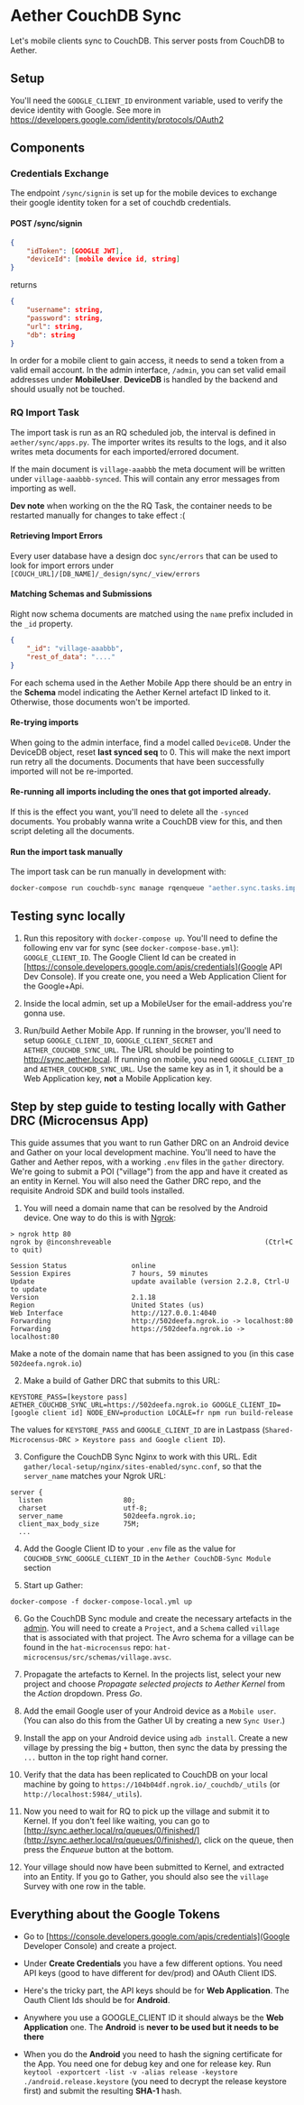 # Aether CouchDB Sync

Let's mobile clients sync to CouchDB. This server posts from CouchDB to Aether.

## Setup

You'll need the `GOOGLE_CLIENT_ID` environment variable, used to verify the
device identity with Google.
See more in https://developers.google.com/identity/protocols/OAuth2


## Components

### Credentials Exchange

The endpoint `/sync/signin` is set up for the mobile devices to exchange their
google identity token for a set of couchdb credentials.

#### POST /sync/signin

```json
{
    "idToken": [GOOGLE JWT],
    "deviceId": [mobile device id, string]
}
```

returns

```json
{
    "username": string,
    "password": string,
    "url": string,
    "db": string
}
```

In order for a mobile client to gain access, it needs to send a token from a
valid email account. In the admin interface, `/admin`,
you can set valid email addresses under **MobileUser**.
**DeviceDB** is handled by the backend and should usually not be touched.

### RQ Import Task

The import task is run as an RQ scheduled job, the interval is defined in
`aether/sync/apps.py`. The importer writes its results to the logs, and it also
writes meta documents for each imported/errored document.

If the main document is `village-aaabbb` the meta document will be written under
`village-aaabbb-synced`. This will contain any error messages from importing as well.

**Dev note** when working on the the RQ Task, the container needs to be
restarted manually for changes to take effect :(

#### Retrieving Import Errors

Every user database have a design doc `sync/errors` that can be used to look for
import errors under `[COUCH_URL]/[DB_NAME]/_design/sync/_view/errors`

#### Matching Schemas and Submissions

Right now schema documents are matched using the `name` prefix included in
the `_id` property.

```json
{
    "_id": "village-aaabbb",
    "rest_of_data": "...."
}
```

For each schema used in the Aether Mobile App there should be an entry in the
**Schema** model indicating the Aether Kernel artefact ID linked to it.
Otherwise, those documents won't be imported.

#### Re-trying imports

When going to the admin interface, find a model called `DeviceDB`.
Under the DeviceDB object, reset **last synced seq** to 0.
This will make the next import run retry all the documents.
Documents that have been successfully imported will not be re-imported.

#### Re-running all imports including the ones that got imported already.

If this is the effect you want, you'll need to delete all the `-synced` documents.
You probably wanna write a CouchDB view for this, and then script deleting all the documents.

#### Run the import task manually

The import task can be run manually in development with:

```bash
docker-compose run couchdb-sync manage rqenqueue "aether.sync.tasks.import_synced_devices_task"
```

## Testing sync locally

1. Run this repository with `docker-compose up`.
   You'll need to define the following env var for sync (see `docker-compose-base.yml`):
   `GOOGLE_CLIENT_ID`.
   The Google Client Id can be created in
   [https://console.developers.google.com/apis/credentials](Google API Dev Console).
   If you create one, you need a Web Application Client for the Google+Api.

2. Inside the local admin, set up a MobileUser for the email-address you're gonna use.

3. Run/build Aether Mobile App.
   If running in the browser, you'll need to setup `GOOGLE_CLIENT_ID`,
   `GOOGLE_CLIENT_SECRET` and `AETHER_COUCHDB_SYNC_URL`.
   The URL should be pointing to http://sync.aether.local.
   If running on mobile, you need `GOOGLE_CLIENT_ID` and `AETHER_COUCHDB_SYNC_URL`.
   Use the same key as in 1, it should be a Web Application key, **not** a Mobile Application key.

## Step by step guide to testing locally with Gather DRC (Microcensus App)

This guide assumes that you want to run Gather DRC on an Android device and Gather on your local development machine. You'll need to have the Gather and Aether repos, with a working `.env` files in the `gather` directory. We're going to submit a POI ("village") from the app and have it created as an entity in Kernel. You will also need the Gather DRC repo, and the requisite Android SDK and build tools installed.

1. You will need a domain name that can be resolved by the Android device. One way to do this is with [Ngrok](https://ngrok.com/):
```
> ngrok http 80
ngrok by @inconshreveable                                      (Ctrl+C to quit)

Session Status                online
Session Expires               7 hours, 59 minutes
Update                        update available (version 2.2.8, Ctrl-U to update
Version                       2.1.18
Region                        United States (us)
Web Interface                 http://127.0.0.1:4040
Forwarding                    http://502deefa.ngrok.io -> localhost:80
Forwarding                    https://502deefa.ngrok.io -> localhost:80
```
Make a note of the domain name that has been assigned to you (in this case `502deefa.ngrok.io`)

2. Make a build of Gather DRC that submits to this URL:
```
KEYSTORE_PASS=[keystore pass] AETHER_COUCHDB_SYNC_URL=https://502deefa.ngrok.io GOOGLE_CLIENT_ID=[google client id] NODE_ENV=production LOCALE=fr npm run build-release
```
The values for `KEYSTORE_PASS` and `GOOGLE_CLIENT_ID` are in Lastpass (`Shared-Microcensus-DRC > Keystore pass and Google client ID`).

3. Configure the CouchDB Sync Nginx to work with this URL. Edit `gather/local-setup/nginx/sites-enabled/sync.conf`, so that the `server_name` matches your Ngrok URL:
```
server {
  listen                    80;
  charset                   utf-8;
  server_name               502deefa.ngrok.io;
  client_max_body_size      75M;
  ...
```

4. Add the Google Client ID to your `.env` file as the value for `COUCHDB_SYNC_GOOGLE_CLIENT_ID` in the `Aether CouchDB-Sync Module` section

5. Start up Gather:
```
docker-compose -f docker-compose-local.yml up
```

6. Go the CouchDB Sync module and create the necessary artefacts in the [admin](http://sync.aether.local/admin/sync/). You will need to create a `Project`, and a `Schema` called `village` that is associated with that project. The Avro schema for a village can be found in the `hat-microcensus` repo: `hat-microcensus/src/schemas/village.avsc`.

7. Propagate the artefacts to Kernel. In the projects list, select your new project and choose _Propagate selected projects to Aether Kernel_ from the _Action_ dropdown. Press _Go_.

8. Add the email Google user of your Android device as a `Mobile user`. (You can also do this from the Gather UI by creating a new `Sync User`.)

9. Install the app on your Android device using `adb install`. Create a new village by pressing the big `+` button, then sync the data by pressing the `...` button in the top right hand corner.

10. Verify that the data has been replicated to CouchDB on your local machine by going to `https://104b04df.ngrok.io/_couchdb/_utils` (or `http://localhost:5984/_utils`).

11. Now you need to wait for RQ to pick up the village and submit it to Kernel. If you don't feel like waiting, you can go to [http://sync.aether.local/rq/queues/0/finished/](http://sync.aether.local/rq/queues/0/finished/), click on the queue, then press the _Enqueue_ button at the bottom.

12. Your village should now have been submitted to Kernel, and extracted into an Entity. If you go to Gather, you should also see the `village` Survey with one row in the table.

## Everything about the Google Tokens

- Go to [https://console.developers.google.com/apis/credentials](Google Developer Console)
  and create a project.

- Under **Create Credentials** you have a few different options.
  You need API keys (good to have different for dev/prod) and OAuth Client IDS.

- Here's the tricky part, the API keys should be for **Web Application**.
  The Oauth Client Ids should be for **Android**.

- Anywhere you use a GOOGLE_CLIENT ID it should always be the **Web Application** one.
  The **Android** is **never to be used but it needs to be there**

- When you do the **Android** you need to hash the signing certificate for the App.
  You need one for debug key and one for release key.
  Run `keytool -exportcert -list -v -alias release -keystore ./android.release.keystore`
  (you need to decrypt the release keystore first) and submit the resulting **SHA-1** hash.
